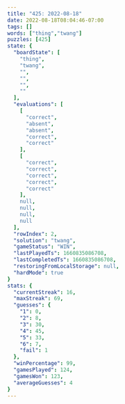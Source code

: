 ```yaml
---
title: "425: 2022-08-18"
date: 2022-08-18T08:04:46-07:00
tags: []
words: ["thing","twang"]
puzzles: [425]
state: {
  "boardState": [
    "thing",
    "twang",
    "",
    "",
    "",
    ""
  ],
  "evaluations": [
    [
      "correct",
      "absent",
      "absent",
      "correct",
      "correct"
    ],
    [
      "correct",
      "correct",
      "correct",
      "correct",
      "correct"
    ],
    null,
    null,
    null,
    null
  ],
  "rowIndex": 2,
  "solution": "twang",
  "gameStatus": "WIN",
  "lastPlayedTs": 1660835086708,
  "lastCompletedTs": 1660835086708,
  "restoringFromLocalStorage": null,
  "hardMode": true
}
stats: {
  "currentStreak": 16,
  "maxStreak": 69,
  "guesses": {
    "1": 0,
    "2": 8,
    "3": 30,
    "4": 45,
    "5": 33,
    "6": 7,
    "fail": 1
  },
  "winPercentage": 99,
  "gamesPlayed": 124,
  "gamesWon": 123,
  "averageGuesses": 4
}
---
```


<!-- more -->
